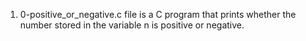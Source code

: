 1) 0-positive_or_negative.c file is a C program that prints whether the number stored in the variable n is positive or negative.
